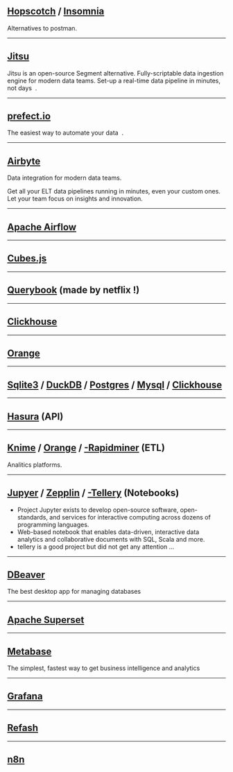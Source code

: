 ## [Hopscotch]() / [Insomnia]()
Alternatives to postman.
___
## [Jitsu](https://github.com/jitsucom/jitsu)
Jitsu is an open-source Segment alternative. Fully-scriptable data ingestion engine for modern data teams. Set-up a real-time data pipeline in minutes, not days  .
___
## [prefect.io](https://prefect.io)

The easiest way to automate your data  .
___
## [Airbyte](https://airbyte.com/)
Data integration for modern data teams.

Get all your ELT data pipelines running in minutes, even your custom ones. Let your team focus on insights and innovation.
___
## [Apache Airflow](https://airflow.apache.org/docs/apache-airflow/1.10.2/tutorial.html)
___
## [Cubes.js]()
___
## [Querybook]() (made by netflix !)
___
## [Clickhouse]()
___
## [Orange]()
___
## [Sqlite3]() / [DuckDB]() / [Postgres]() / [Mysql]() / [Clickhouse]()
___
## [Hasura](https://hub.docker.com/r/hasura/graphql-engine) (API)

___

## [Knime]() /  [Orange]() / [-Rapidminer]() (ETL)
Analitics platforms.
___

## [Jupyer](https://jupyter.org/) / [Zepplin](https://github.com/apache/zeppelin) / [-Tellery]() (Notebooks) 

- Project Jupyter exists to develop open-source software, open-standards, and services for interactive computing across dozens of programming languages.
- Web-based notebook that enables data-driven, interactive data analytics and collaborative documents with SQL, Scala and more.
- tellery is a good project but did not get any attention ...
___

## [DBeaver]()
The best desktop app for managing databases
___
## [Apache Superset]()


___
## [Metabase](https://github.com/metabase/metabase)
The simplest, fastest way to get business intelligence and analytics
___
## [Grafana]()
___
## [Refash]()
___
## [n8n]()


